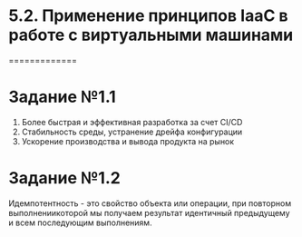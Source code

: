 # 5.2. Применение принципов IaaC в работе с виртуальными машинами
=============

# Задание №1.1

1. Более быстрая и эффективная разработка за счет CI/CD    
2. Стабильность среды, устранение дрейфа конфигурации    
3. Ускорение производства и вывода продукта на рынок    

# Задание №1.2

Идемпотентность - это свойство объекта или операции, при повторном выполнениикоторой мы получаем результат идентичный предыдущему и всем последующим выполнениям.    
